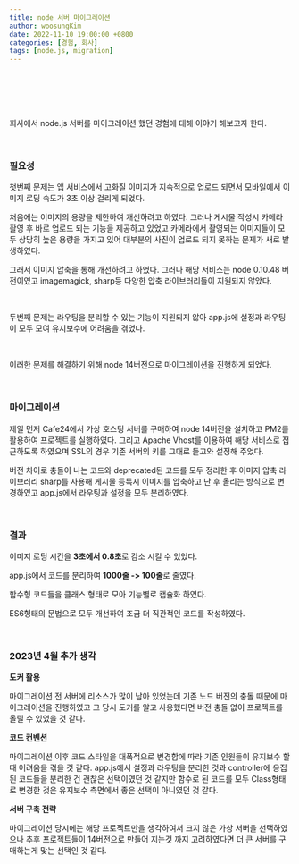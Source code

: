 ```yaml
---
title: node 서버 마이그레이션
author: woosungKim
date: 2022-11-10 19:00:00 +0800
categories: [경험, 회사]
tags: [node.js, migration]
---
```


<br>
<br>
<br>
<br>

회사에서 node.js 서버를 마이그레이션 했던 경험에 대해 이야기 해보고자 한다.

<br>

### 필요성

첫번째 문제는 앱 서비스에서 고화질 이미지가 지속적으로 업로드 되면서 모바일에서 이미지 로딩 속도가 3초 이상 걸리게 되었다.

처음에는 이미지의 용량을 제한하여 개선하려고 하였다. 
그러나 게시물 작성시 카메라 촬영 후 바로 업로드 되는 기능을 제공하고 있었고 카메라에서 촬영되는 이미지들이 모두 상당히 높은 용량을 가지고 있어 대부분의 사진이 업로드 되지 못하는 문제가 새로 발생하였다.

그래서 이미지 압축을 통해 개선하려고 하였다. 그러나 해당 서비스는 node 0.10.48 버전이였고 imagemagick, sharp등 다양한 압축 라이브러리들이 지원되지 않았다.

<br>

두번째 문제는 라우팅을 분리할 수 있는 기능이 지원되지 않아 app.js에 설정과 라우팅이 모두 모여 유지보수에 어려움을 겪었다.

<br>

이러한 문제를 해결하기 위해 node 14버전으로 마이그레이션을 진행하게 되었다.

<br>

### 마이그레이션

제일 먼저 Cafe24에서 가상 호스팅 서버를 구매하여 node 14버전을 설치하고 PM2를 활용하여 프로젝트를 실행하였다. 그리고 Apache Vhost를 이용하여 해당 서비스로 접근하도록 하였으며 SSL의 경우 기존 서버의 키를 그대로 들고와 설정해 주었다.

버전 차이로 충돌이 나는 코드와 deprecated된 코드를 모두 정리한 후 이미지 압축 라이브러리 sharp를 사용해 게시물 등록시 이미지를 압축하고 난 후 올리는 방식으로 변경하였고 app.js에서 라우팅과 설정을 모두 분리하였다. 

<br>

### 결과

이미지 로딩 시간을 <b>3초에서 0.8초</b>로 감소 시킬 수 있었다.

app.js에서 코드를 분리하여 <b>1000줄 -> 100줄</b>로 줄였다.

함수형 코드들을 클래스 형태로 모아 기능별로 캡슐화 하였다.

ES6형태의 문법으로 모두 개선하여 조금 더 직관적인 코드를 작성하였다.


<br>

### 2023년 4월 추가 생각

<b>도커 활용</b>

마이그레이션 전 서버에 리소스가 많이 남아 있었는데 기존 노드 버전의 충돌 때문에 마이그레이션을 진행하였고 그 당시 도커를 알고 사용했다면 버전 충돌 없이 프로젝트를 올릴 수 있었을 것 같다.
  
<b>코드 컨벤션</b>

마이그레이션 이후 코드 스타일을 대폭적으로 변경함에 따라 기존 인원들이 유지보수 할 때 어려움을 겪을 것 같다.
app.js에서 설정과 라우팅을 분리한 것과 controller에 응집된 코드들을 분리한 건 괜찮은 선택이였던 것 같지만 함수로 된 코드를 모두 Class형태로 변경한 것은 유지보수 측면에서 좋은 선택이 아니였던 것 같다.

<b>서버 구축 전략</b>

마이그레이션 당시에는 해당 프로젝트만을 생각하여서 크지 않은 가상 서버을 선택하였으나 추후 프로젝트들이 14버전으로 만들어 지는것 까지 고려하였다면 더 큰 서버를 구매하는게 맞는 선택인 것 같다.

